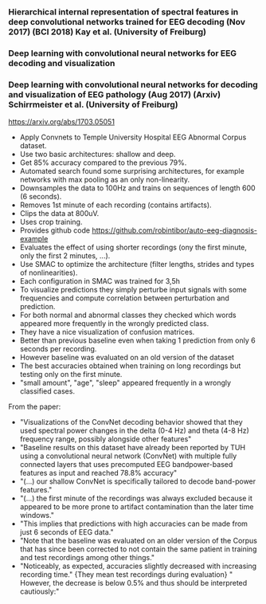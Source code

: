 ### Hierarchical internal representation of spectral features in deep convolutional networks trained for EEG decoding (Nov 2017) (BCI 2018) Kay et al. (University of Freiburg)


### Deep learning with convolutional neural networks for EEG decoding and visualization

### Deep learning with convolutional neural networks for decoding and visualization of EEG pathology (Aug 2017) (Arxiv) Schirrmeister et al. (University of Freiburg)
https://arxiv.org/abs/1703.05051
- Apply Convnets to Temple University Hospital EEG Abnormal Corpus dataset.
- Use two basic architectures: shallow and deep.
- Get 85% accuracy compared to the previous 79%.
- Automated search found some surprising architectures, for example networks with max pooling as an only non-linearity.
- Downsamples the data to 100Hz and trains on sequences of length 600 (6 seconds). 
- Removes 1st minute of each recording (contains artifacts).
- Clips the data at 800uV.
- Uses crop training. 
- Provides github code https://github.com/robintibor/auto-eeg-diagnosis-example
- Evaluates the effect of using shorter recordings (ony the first minute, only the first 2 minutes, ...).
- Use SMAC to optimize the architecture (filter lengths, strides and types of nonlinearities).
- Each configuration in SMAC was trained for 3,5h
- To visualize predictions they simply perturbe input signals with some frequencies and compute correlation between perturbation and prediction.
- For both normal and abnormal classes they checked which words appeared more frequently in the wrongly predicted class.
- They have a nice visualization of confusion matrices.
- Better than previous baseline even when taking 1 prediction from only 6 seconds per recording. 
- However baseline was evaluated on an old version of the dataset 
- The best accuracies obtained when training on long recordings but testing only on the first minute.
- "small amount", "age", "sleep" appeared frequently in a wrongly classified cases. 


From the paper:
- "Visualizations of the ConvNet decoding behavior showed that they used spectral power changes in the delta (0-4 Hz) and theta (4-8 Hz) frequency range, possibly alongside other features"
- "Baseline results on this dataset have already been reported by TUH using a convolutional neural network (ConvNet) with multiple fully connected layers that uses precomputed EEG bandpower-based features as input and reached 78.8% accuracy"
- "(...) our shallow ConvNet is specifically tailored to decode band-power features."
- "(...) the first minute of the recordings was always excluded because it appeared to be more prone to artifact contamination than the later time windows."
- "This implies that predictions with high accuracies can be made from just 6 seconds of EEG data."
- "Note that the baseline was evaluated on an older version of the Corpus that has since been corrected to not contain the same patient in training and test recordings among other things."
- "Noticeably, as expected, accuracies slightly decreased with increasing recording time." {They mean test recordings during evaluation} " However, the decrease is below 0.5% and thus should be interpreted cautiously:"
